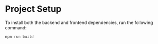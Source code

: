 # Project Setup

To install both the backend and frontend dependencies, run the following command:

```bash
npm run build
